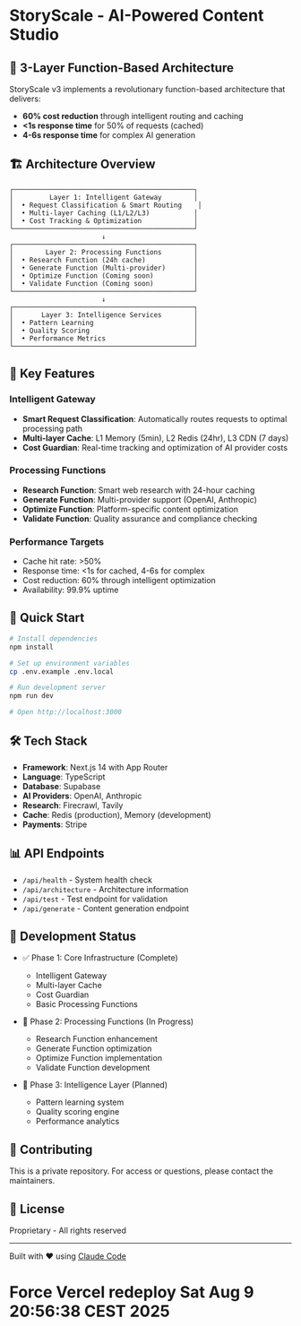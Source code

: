 # StoryScale - AI-Powered Content Studio

## 🚀 3-Layer Function-Based Architecture

StoryScale v3 implements a revolutionary function-based architecture that delivers:
- **60% cost reduction** through intelligent routing and caching
- **<1s response time** for 50% of requests (cached)
- **4-6s response time** for complex AI generation

## 🏗️ Architecture Overview

```
┌─────────────────────────────────────────────┐
│         Layer 1: Intelligent Gateway        │
│  • Request Classification & Smart Routing    │
│  • Multi-layer Caching (L1/L2/L3)           │
│  • Cost Tracking & Optimization             │
└─────────────────────────────────────────────┘
                       ↓
┌─────────────────────────────────────────────┐
│        Layer 2: Processing Functions        │
│  • Research Function (24h cache)            │
│  • Generate Function (Multi-provider)       │
│  • Optimize Function (Coming soon)          │
│  • Validate Function (Coming soon)          │
└─────────────────────────────────────────────┘
                       ↓
┌─────────────────────────────────────────────┐
│       Layer 3: Intelligence Services        │
│  • Pattern Learning                         │
│  • Quality Scoring                          │
│  • Performance Metrics                      │
└─────────────────────────────────────────────┘
```

## 🎯 Key Features

### Intelligent Gateway
- **Smart Request Classification**: Automatically routes requests to optimal processing path
- **Multi-layer Cache**: L1 Memory (5min), L2 Redis (24hr), L3 CDN (7 days)
- **Cost Guardian**: Real-time tracking and optimization of AI provider costs

### Processing Functions
- **Research Function**: Smart web research with 24-hour caching
- **Generate Function**: Multi-provider support (OpenAI, Anthropic)
- **Optimize Function**: Platform-specific content optimization
- **Validate Function**: Quality assurance and compliance checking

### Performance Targets
- Cache hit rate: >50%
- Response time: <1s for cached, 4-6s for complex
- Cost reduction: 60% through intelligent optimization
- Availability: 99.9% uptime

## 🚀 Quick Start

```bash
# Install dependencies
npm install

# Set up environment variables
cp .env.example .env.local

# Run development server
npm run dev

# Open http://localhost:3000
```

## 🛠️ Tech Stack

- **Framework**: Next.js 14 with App Router
- **Language**: TypeScript
- **Database**: Supabase
- **AI Providers**: OpenAI, Anthropic
- **Research**: Firecrawl, Tavily
- **Cache**: Redis (production), Memory (development)
- **Payments**: Stripe

## 📊 API Endpoints

- `/api/health` - System health check
- `/api/architecture` - Architecture information
- `/api/test` - Test endpoint for validation
- `/api/generate` - Content generation endpoint

## 🎨 Development Status

- ✅ Phase 1: Core Infrastructure (Complete)
  - Intelligent Gateway
  - Multi-layer Cache
  - Cost Guardian
  - Basic Processing Functions

- 🚧 Phase 2: Processing Functions (In Progress)
  - Research Function enhancement
  - Generate Function optimization
  - Optimize Function implementation
  - Validate Function development

- 📅 Phase 3: Intelligence Layer (Planned)
  - Pattern learning system
  - Quality scoring engine
  - Performance analytics

## 🤝 Contributing

This is a private repository. For access or questions, please contact the maintainers.

## 📝 License

Proprietary - All rights reserved

---

Built with ❤️ using [Claude Code](https://claude.ai/code)
# Force Vercel redeploy Sat Aug  9 20:56:38 CEST 2025
